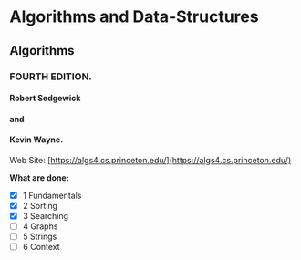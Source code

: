 # Algorithms and Data-Structures
## Algorithms 
### FOURTH EDITION. 

#### Robert Sedgewick 
####     and 
#### Kevin Wayne.

Web Site: [https://algs4.cs.princeton.edu/](https://algs4.cs.princeton.edu/)

**What are done:**
- [x] 1 Fundamentals
- [x] 2 Sorting
- [x] 3 Searching
- [ ] 4 Graphs
- [ ] 5 Strings
- [ ] 6 Context
